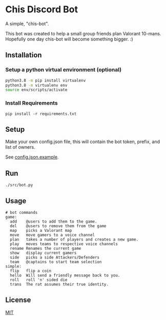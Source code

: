 # Chis Discord Bot

A simple, "chis-bot". 

This bot was created to help a small group friends plan Valorant 10-mans.
Hopefully one day chis-bot will become something bigger. :)


## Installation

### Setup a python virtual environment (optional)

``` bash
python3.8 -m pip install virtualenv
python3.8 -m virtualenv env
source env/scripts/activate
```

### Install Requirements

```
pip install -r requirements.txt
```

## Setup

Make your own config.json file, this will contain the bot token, prefix, and list of owners.

See [config.json.example](config.json.example).


## Run

`./src/bot.py`

## Usage

```
# bot commands
game:
  add    @users to add them to the game.
  del    @users to remove them from the game
  map    picks a Valorant map
  move   move gamers to a voice channel
  plan   takes a number of players and creates a new game.
  play   moves teams to respective voice channels
  rename Renames the current game
  show   display current gamers
  side   picks a side Attackers/Defenders
  team   @captains to start team selection
simple:
  flip   flip a coin
  hello  Will send a friendly message back to you.
  roll   roll 'n' sided die
  trans  The rat assumes their true identity.
```

## License

[MIT](https://choosealicense.com/licenses/mit/)
